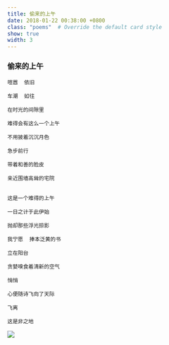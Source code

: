 ```yaml
---
title: 偷来的上午
date: 2018-01-22 00:38:00 +0800
class: "poems"  # Override the default card style
show: true
width: 3
---
```


### 偷来的上午

```angular2html
喧嚣  依旧

车潮  如往

在时光的间隙里

难得会有这么一个上午

不用披着沉沉月色

急步前行

带着和善的脸皮

亲近围墙高耸的宅院


这是一个难得的上午

一日之计于此伊始

抛却那些浮光掠影

我宁愿  捧本泛黄的书

立在阳台

贪婪嗅食着清新的空气

悄悄

心便随诗飞向了天际

飞离

这是非之地
```

<div>
<img src="{{ 'assets/images/poems/one_moring.jfif' | relative_url }}" class="img-fluid rounded" >
</div>